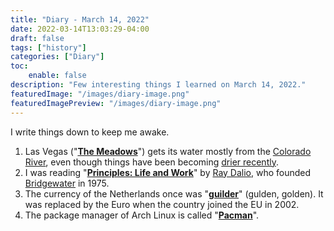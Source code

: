```yaml
---
title: "Diary - March 14, 2022"
date: 2022-03-14T13:03:29-04:00
draft: false
tags: ["history"]
categories: ["Diary"]
toc:
    enable: false
description: "Few interesting things I learned on March 14, 2022."
featuredImage: "/images/diary-image.png"
featuredImagePreview: "/images/diary-image.png"
---
```

<!--more-->
I write things down to keep me awake.

1. Las Vegas ("[**The Meadows**](http://ponce.sdsu.edu/nelson_081008.html)") gets its water mostly from the [Colorado River](https://en.wikipedia.org/wiki/Colorado_River), even though things have been becoming [drier recently](https://www.casino.org/blog/las-vegas-water-explained/). 
2. I was reading "[**Principles: Life and Work**](https://www.goodreads.com/book/show/34536488-principles)" by [Ray Dalio](https://en.wikipedia.org/wiki/Ray_Dalio), who founded [Bridgewater](https://www.bridgewater.com/) in 1975. 
3. The currency of the Netherlands once was "**[guilder](https://en.wikipedia.org/wiki/Dutch_guilder)**" (gulden, golden). It was replaced by the Euro when the country joined the EU in 2002.
4. The package manager of Arch Linux is called "**[Pacman](https://en.wikipedia.org/wiki/Arch_Linux#Pacman)**".
